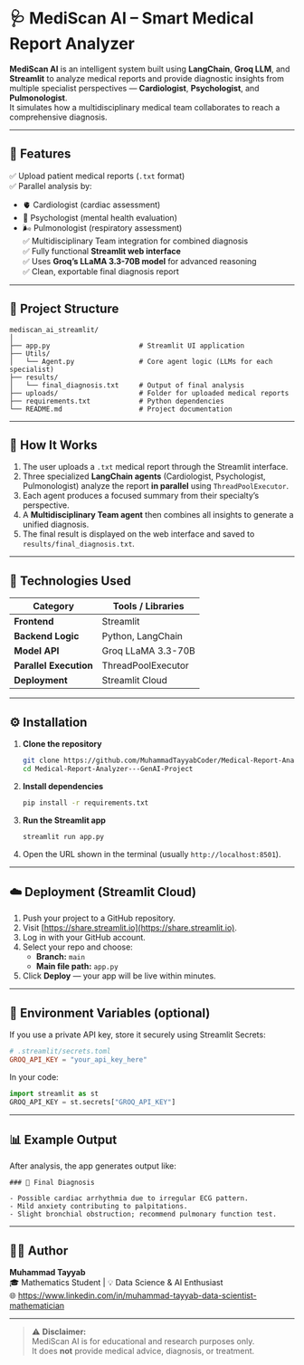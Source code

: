 # 🩺 MediScan AI – Smart Medical Report Analyzer

**MediScan AI** is an intelligent system built using **LangChain**, **Groq LLM**, and **Streamlit** to analyze medical reports and provide diagnostic insights from multiple specialist perspectives — **Cardiologist**, **Psychologist**, and **Pulmonologist**.  
It simulates how a multidisciplinary medical team collaborates to reach a comprehensive diagnosis.

---

## 🚀 Features

✅ Upload patient medical reports (`.txt` format)  
✅ Parallel analysis by:
- 🫀 Cardiologist (cardiac assessment)
- 🧠 Psychologist (mental health evaluation)
- 🌬️ Pulmonologist (respiratory assessment)  
✅ Multidisciplinary Team integration for combined diagnosis  
✅ Fully functional **Streamlit web interface**  
✅ Uses **Groq’s LLaMA 3.3-70B model** for advanced reasoning  
✅ Clean, exportable final diagnosis report  

---

## 🧩 Project Structure

```
mediscan_ai_streamlit/
│
├── app.py                      # Streamlit UI application
├── Utils/
│   └── Agent.py                # Core agent logic (LLMs for each specialist)
├── results/
│   └── final_diagnosis.txt     # Output of final analysis
├── uploads/                    # Folder for uploaded medical reports
├── requirements.txt            # Python dependencies
└── README.md                   # Project documentation
```

---

## 🧠 How It Works

1. The user uploads a `.txt` medical report through the Streamlit interface.  
2. Three specialized **LangChain agents** (Cardiologist, Psychologist, Pulmonologist) analyze the report **in parallel** using `ThreadPoolExecutor`.  
3. Each agent produces a focused summary from their specialty’s perspective.  
4. A **Multidisciplinary Team agent** then combines all insights to generate a unified diagnosis.  
5. The final result is displayed on the web interface and saved to `results/final_diagnosis.txt`.

---

## 🧰 Technologies Used

| Category | Tools / Libraries |
|-----------|-------------------|
| **Frontend** | Streamlit |
| **Backend Logic** | Python, LangChain |
| **Model API** | Groq LLaMA 3.3-70B |
| **Parallel Execution** | ThreadPoolExecutor |
| **Deployment** | Streamlit Cloud |

---

## ⚙️ Installation

1. **Clone the repository**
   ```bash
   git clone https://github.com/MuhammadTayyabCoder/Medical-Report-Analyzer---GenAI-Project.git
   cd Medical-Report-Analyzer---GenAI-Project
   ```

2. **Install dependencies**
   ```bash
   pip install -r requirements.txt
   ```

3. **Run the Streamlit app**
   ```bash
   streamlit run app.py
   ```

4. Open the URL shown in the terminal (usually `http://localhost:8501`).

---

## ☁️ Deployment (Streamlit Cloud)

1. Push your project to a GitHub repository.  
2. Visit [https://share.streamlit.io](https://share.streamlit.io).  
3. Log in with your GitHub account.  
4. Select your repo and choose:
   - **Branch:** `main`
   - **Main file path:** `app.py`  
5. Click **Deploy** — your app will be live within minutes.

---

## 🔑 Environment Variables (optional)

If you use a private API key, store it securely using Streamlit Secrets:

```toml
# .streamlit/secrets.toml
GROQ_API_KEY = "your_api_key_here"
```

In your code:
```python
import streamlit as st
GROQ_API_KEY = st.secrets["GROQ_API_KEY"]
```

---

## 📊 Example Output

After analysis, the app generates output like:

```
### 🧾 Final Diagnosis

- Possible cardiac arrhythmia due to irregular ECG pattern.
- Mild anxiety contributing to palpitations.
- Slight bronchial obstruction; recommend pulmonary function test.
```

---

## 🧑‍💻 Author

**Muhammad Tayyab**  
🎓 Mathematics Student | 💡 Data Science & AI Enthusiast   
🌐 https://www.linkedin.com/in/muhammad-tayyab-data-scientist-mathematician

---

> ⚠️ **Disclaimer:**  
> MediScan AI is for educational and research purposes only.  
> It does **not** provide medical advice, diagnosis, or treatment.
